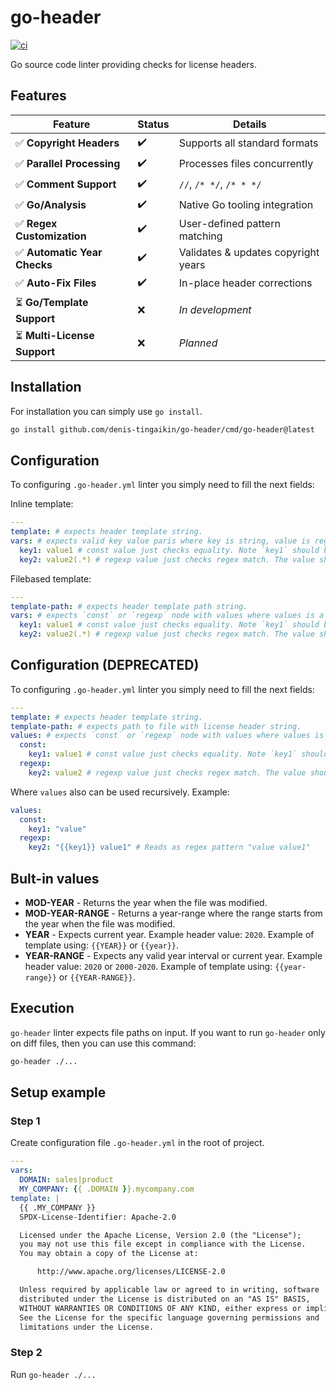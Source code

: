 # go-header
[![ci](https://github.com/denis-tingaikin/go-header/actions/workflows/ci.yml/badge.svg?branch=main)](https://github.com/denis-tingaikin/go-header/actions/workflows/ci.yml)

Go source code linter providing checks for license headers. 

## Features

| Feature                     | Status | Details                                  |
|-----------------------------|--------|------------------------------------------|
| ✅ **Copyright Headers**     | ✔️     | Supports all standard formats            |
| ✅ **Parallel Processing**   | ✔️     | Processes files concurrently             |
| ✅ **Comment Support**       | ✔️     | `//`, `/* */`, `/* * */`|
| ✅ **Go/Analysis**           | ✔️     | Native Go tooling integration            |
| ✅ **Regex Customization**   | ✔️     | User-defined pattern matching            |
| ✅ **Automatic Year Checks** | ✔️     | Validates & updates copyright years      |
| ✅ **Auto-Fix Files**        | ✔️     | In-place header corrections              |
| ⏳ **Go/Template Support**   | ❌     | *In development*                         |
| ⏳ **Multi-License Support** | ❌     | *Planned*                                |



## Installation

For installation you can simply use `go install`.

```bash
go install github.com/denis-tingaikin/go-header/cmd/go-header@latest
```
## Configuration

To configuring `.go-header.yml` linter you simply need to fill the next fields:


Inline template:
```yaml
---
template: # expects header template string.
vars: # expects valid key value paris where key is string, value is regexp.
  key1: value1 # const value just checks equality. Note `key1` should be used in template string as {{ .key1 }} or {{ .KEY1 }}.
  key2: value2(.*) # regexp value just checks regex match. The value should be a valid regexp pattern. Note `key2` should be used in template string as {{ .key2 }} or {{ .KEY2 }}.
```
Filebased template:
```yaml
---
template-path: # expects header template path string.
vars: # expects `const` or `regexp` node with values where values is a map string to string.
  key1: value1 # const value just checks equality. Note `key1` should be used in template string as {{ key1 }} or {{ KEY1 }}.
  key2: value2(.*) # regexp value just checks regex match. The value should be a valid regexp pattern. Note `key2` should be used in template string as {{ key2 }} or {{ KEY2 }}.
```

## Configuration (DEPRECATED)

To configuring `.go-header.yml` linter you simply need to fill the next fields:

```yaml
---
template: # expects header template string.
template-path: # expects path to file with license header string. 
values: # expects `const` or `regexp` node with values where values is a map string to string.
  const:
    key1: value1 # const value just checks equality. Note `key1` should be used in template string as {{ key1 }} or {{ KEY1 }}.
  regexp:
    key2: value2 # regexp value just checks regex match. The value should be a valid regexp pattern. Note `key2` should be used in template string as {{ key2 }} or {{ KEY2 }}.
```

Where `values` also can be used recursively. Example:

```yaml
values:
  const:
    key1: "value" 
  regexp:
    key2: "{{key1}} value1" # Reads as regex pattern "value value1"
```

## Bult-in values

- **MOD-YEAR** - Returns the year when the file was modified.
- **MOD-YEAR-RANGE** - Returns a year-range where the range starts from the  year when the file was modified.
- **YEAR** - Expects current year. Example header value: `2020`.  Example of template using: `{{YEAR}}` or `{{year}}`.
- **YEAR-RANGE** - Expects any valid year interval or current year. Example header value: `2020` or `2000-2020`. Example of template using: `{{year-range}}` or `{{YEAR-RANGE}}`.

## Execution

`go-header` linter expects file paths on input. If you want to run `go-header` only on diff files, then you can use this command:

```bash
go-header ./...
```

## Setup example

### Step 1

Create configuration file  `.go-header.yml` in the root of project.

```yaml
---
vars:
  DOMAIN: sales|product
  MY_COMPANY: {{ .DOMAIN }}.mycompany.com
template: |
  {{ .MY_COMPANY }}
  SPDX-License-Identifier: Apache-2.0

  Licensed under the Apache License, Version 2.0 (the "License");
  you may not use this file except in compliance with the License.
  You may obtain a copy of the License at:

  	  http://www.apache.org/licenses/LICENSE-2.0

  Unless required by applicable law or agreed to in writing, software
  distributed under the License is distributed on an "AS IS" BASIS,
  WITHOUT WARRANTIES OR CONDITIONS OF ANY KIND, either express or implied.
  See the License for the specific language governing permissions and
  limitations under the License.
```

### Step 2 
Run `go-header ./...`
